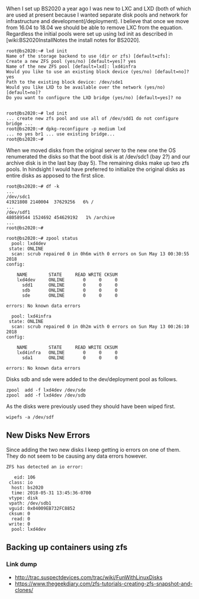 When I set up BS2020 a year ago I was new to LXC and LXD (both of which are used at present because I wanted separate disk pools and network for infrastructure and development(/deployment). I believe that once we move from 16.04 to 18.04 we should be able to remove LXC from the equation. Regardless the initial pools were set up using lxd init as described in [wiki:BS2020InstallNotes the install notes for BS2020]. 
	
	root@bs2020:~# lxd init
	Name of the storage backend to use (dir or zfs) [default=zfs]: 
	Create a new ZFS pool (yes/no) [default=yes]? yes
	Name of the new ZFS pool [default=lxd]: lxd4infra
	Would you like to use an existing block device (yes/no) [default=no]? yes
	Path to the existing block device: /dev/sde1
	Would you like LXD to be available over the network (yes/no) [default=no]? 
	Do you want to configure the LXD bridge (yes/no) [default=yes]? no
	
	
	root@bs2020:~# lxd init
	... create new zfs pool and use all of /dev/sdd1 do not configure bridge ...
	root@bs2020:~# dpkg-reconfigure -p medium lxd
	... no yes br1 ... use existing bridge...
	root@bs2020:~#
	
When we moved disks from the original server to the new one the OS renumerated the disks so that the boot disk is at /dev/sdc1 (bay 2?) and our archive disk is in the last bay (bay 5). The remaining disks make up two zfs pools. In hindsight I would have preferred to initialize the original disks as entire disks as apposed to the first slice.

	
	root@bs2020:~# df -k
	...
	/dev/sdc1                                                                        41921808 2140004  37629256   6% /
	...
	/dev/sdf1                                                                       480589544 1524692 454629192   1% /archive
	...
	root@bs2020:~# 
	
	root@bs2020:~# zpool status
	  pool: lxd4dev
	 state: ONLINE
	  scan: scrub repaired 0 in 0h6m with 0 errors on Sun May 13 00:30:55 2018
	config:
	
		NAME        STATE     READ WRITE CKSUM
		lxd4dev     ONLINE       0     0     0
		  sdd1      ONLINE       0     0     0
		  sdb       ONLINE       0     0     0
		  sde       ONLINE       0     0     0
	
	errors: No known data errors
	
	  pool: lxd4infra
	 state: ONLINE
	  scan: scrub repaired 0 in 0h2m with 0 errors on Sun May 13 00:26:10 2018
	config:
	
		NAME        STATE     READ WRITE CKSUM
		lxd4infra   ONLINE       0     0     0
		  sda1      ONLINE       0     0     0
	
	errors: No known data errors
	
Disks sdb and sde were added to the dev/deployment pool as follows.
	
	zpool  add -f lxd4dev /dev/sde
	zpool  add -f lxd4dev /dev/sdb
	
As the disks were previously used they should have been wiped first.
	
	wipefs -a /dev/sdf
	
## New Disks New Errors
Since adding the two new disks I keep getting io errors on one of them. They do not seem to be causing any data errors however.
	
	ZFS has detected an io error:
	
	   eid: 106
	 class: io
	  host: bs2020
	  time: 2018-05-31 13:45:36-0700
	 vtype: disk
	 vpath: /dev/sdb1
	 vguid: 0x04009EB732FC8852
	 cksum: 0
	  read: 0
	 write: 0
	  pool: lxd4dev
	
## Backing up containers using zfs

### Link dump
* http://trac.suspectdevices.com/trac/wiki/FunWithLinuxDisks
* https://www.thegeekdiary.com/zfs-tutorials-creating-zfs-snapshot-and-clones/